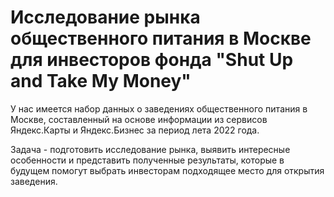 # Исследование рынка общественного питания в Москве для инвесторов фонда "Shut Up and Take My Money"

У нас имеется набор данных о заведениях общественного питания в Москве, составленный на основе информации из сервисов Яндекс.Карты и Яндекс.Бизнес за период лета 2022 года.

Задача - подготовить исследование рынка, выявить интересные особенности и представить полученные результаты, которые в будущем помогут выбрать инвесторам подходящее место для открытия заведения.
